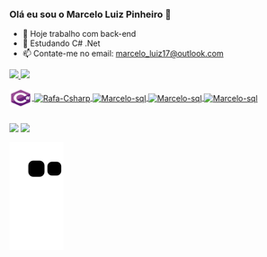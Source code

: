 ### Olá eu sou o Marcelo Luiz Pinheiro 👋

- 🔭 Hoje trabalho com back-end 
- 🌱 Estudando C# .Net
- 📫 Contate-me no email: marcelo_luiz17@outlook.com

<div>
  <a href="https://github.com/marceloluiz12">
  <img height="180em" src="https://github-readme-stats.vercel.app/api?username=MarceloLuiz12&show_icons=true&theme=dark&include_all_commits=true&count_private=true"/>
  <img height="180em" src="https://github-readme-stats.vercel.app/api/top-langs/?username=MarceloLuiz12&layout=compact&langs_count=16&theme=dark"/>
</div>

<div style="display: inline_block"><br>
  <img align="center" alt="Rafa-Csharp" height="30" width="40" src="https://raw.githubusercontent.com/devicons/devicon/master/icons/csharp/csharp-original.svg">
   <img align="center" alt="Rafa-Csharp" height="30" width="40" src="https://cdn.jsdelivr.net/gh/devicons/devicon/icons/dotnetcore/dotnetcore-original.svg">
  <img align="center" alt="Marcelo-sql" height="30" width="40" src="https://cdn.jsdelivr.net/gh/devicons/devicon/icons/postgresql/postgresql-original-wordmark.svg">
   <img align="center" alt="Marcelo-sql" height="30" width="40" src="https://cdn.jsdelivr.net/gh/devicons/devicon/icons/microsoftsqlserver/microsoftsqlserver-plain-wordmark.svg">
    <img align="center" alt="Marcelo-sql" height="30" width="40" src="https://cdn.jsdelivr.net/gh/devicons/devicon/icons/azure/azure-original-wordmark.svg">
</div>

##
<div>
  <a href="https://www.instagram.com/marceloluiz18" target="_blank"><img src="https://img.shields.io/badge/-Instagram-%23E4405F?style=for-the-badge&logo=instagram&logoColor=white" target="_blank"></a>
  <a href="https://www.linkedin.com/in/marceloluizpinheiro/" target="_blank"><img src="https://img.shields.io/badge/-LinkedIn-%230077B5?style=for-the-badge&logo=linkedin&logoColor=white" target="_blank"></a> 
  
   ![Snake animation](https://github.com/rafaballerini/rafaballerini/blob/output/github-contribution-grid-snake.svg)
</div>
